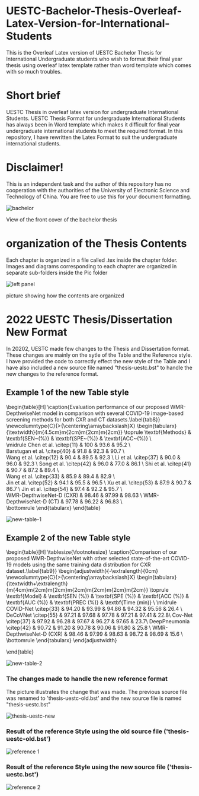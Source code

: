 # UESTC-Bachelor-Thesis-Overleaf-Latex-Version-for-International-Students
This is the Overleaf Latex version of UESTC Bachelor Thesis for International Undergraduate students who wish to format their final year thesis using overleaf latex template rather than word template which comes with so much troubles. 

# Short brief 
UESTC Thesis in overleaf latex version for undergraduate International Students. UESTC Thesis Format for undergraduate International Students has always been in Word template which makes it difficult for final year undergraduate international students to meet the required format. In this repository, I have rewritten the Latex Format to suit the undergraduate international students. 

# Disclaimer!  
This is an independent task and the author of this repository has no cooperation with the authorities of the University of Electronic Science and Technology of China. You are free to use this for your document formatting.


![bachelor](https://user-images.githubusercontent.com/63404097/150158084-39e12f63-4ca0-4236-9b00-c8e1b4361401.PNG)

View of the front cover of the bachelor thesis

# organization of the Thesis Contents
Each chapter is organized in a file called .tex inside the chapter folder.
Images and diagrams corresponding to each chapter are organized in separate sub-folders inside the Pic folder

![left panel](https://user-images.githubusercontent.com/63404097/150158245-5d5aa229-aa3f-4015-b2d0-d6ea7b1186cf.PNG)

picture showing how the contents are organized



# 2022 UESTC Thesis/Dissertation New Format

In 20202, UESTC made few changes to the Thesis and Dissertation format. These changes are mainly on the sytle of the Table and the Reference style.
I have provided the code to correctly effect the new style of the Table and I have also included a new source file named "thesis-uestc.bst" to handle the new changes to the reference format.  

## Example 1 of the new Table style

\begin{table}[H] 
\caption{Evaluation performance of our proposed WMR-DepthwiseNet model in comparison with several COVID-19 image-based screening methods for both CXR and CT datasets.\label{tab8}}
\newcolumntype{C}{>{\centering\arraybackslash}X}
\begin{tabularx}{\textwidth}{m{4.5cm}m{2cm}m{2cm}m{2cm}}
\toprule
    \textbf{Methods} & \textbf{SEN~(\%)}  &  \textbf{SPE~(\%)}      & \textbf{ACC~(\%)} \\  
\midrule
		 Chen et al. \citep{11} & 100 & 93.6 & 95.2      \\  
		 Barstugan et al. \citep{40} & 91.8 & 92.3 & 90.7  \\  
		 Wang et al. \citep{12} & 90.4 & 89.5 & 92.3      \\ 
		 Li et al. \citep{37} & 90.0 & 96.0 & 92.3       \\ 
		 Song et al. \citep{42} & 96.0 & 77.0 & 86.1    \\ 
		 Shi et al. \citep{41} & 90.7 & 87.2 & 89.4     \\  
		 Wang et al. \citep{33} & 85.9 & 89.4 & 82.9    \\  
		 Jin et al. \citep{52} & 94.1 & 95.5 & 96.5     \\ 
		 Xu et al. \citep{53} & 87.9 & 90.7 & 86.7     \\ 
		 Jin et al. \citep{54} & 97.4 & 92.2 & 95.7    \\  
		 WMR-DepthwiseNet-D (CXR) & 98.46 & 97.99 & 98.63 \\ 
		 WMR-DepthwiseNet-D (CT) & 97.78 & 96.22 & 96.83 \\  
\bottomrule
\end{tabularx}
\end{table}


![new-table-1](https://user-images.githubusercontent.com/63404097/159204327-f9fd8a20-a152-40f0-b959-d83c3a8f68f0.PNG)


## Example 2 of the new Table style

\begin{table}[H]
\tablesize{\footnotesize}
\caption{Comparison of our proposed WMR-DepthwiseNet with other selected state-of-the-art COVID-19 models using the same training data distribution for CXR dataset.\label{tab9}}
	\begin{adjustwidth}{-\extralength}{0cm}
		\newcolumntype{C}{>{\centering\arraybackslash}X}
		\begin{tabularx}{\textwidth+\extralength}{m{4cm}m{2cm}m{2cm}m{2cm}m{2cm}m{2cm}m{2cm}}
		\toprule
\textbf{Model} & \textbf{SEN (\%)} & \textbf{SPE (\%)} & \textbf{ACC (\%)} & \textbf{AUC (\%)} & \textbf{PREC (\%)} & \textbf{Time (min)} \\
\midrule		
COVID-Net \citep{33} &  94.20   & 93.99   & 94.86    & 94.32     & 95.56  & 26.4 \\ 
DeCoVNet  \citep{55} &  97.21  & 97.68   & 97.78    & 97.21    & 97.41    & 22.8\\ 
Cov-Net \citep{37} &  97.92   & 96.28   & 97.67    & 96.27     & 97.65    & 23.7\\
DeepPneumonia \citep{42} &  90.72   & 91.20   & 90.78    & 90.06     & 91.80  & 25.8 \\ 
 WMR-DepthwiseNet-D (CXR) & 98.46 & 97.99 & 98.63 & 98.72 & 98.69  & 15.6 \\   
			\bottomrule
		\end{tabularx}
	\end{adjustwidth}
	
\end{table}


![new-table-2](https://user-images.githubusercontent.com/63404097/159204439-5d8010b4-32cf-4d2e-b21e-5e0799b7be4f.PNG)


###  The changes made to handle the new reference format

The picture illustrates the change that was made. The previous source file was renamed to 'thesis-uestc-old.bst' and the new source file is named "thesis-uestc.bst"


![thesis-uestc-new](https://user-images.githubusercontent.com/63404097/159205952-c4a9817b-49b4-4ed7-9fed-743ddbd13f28.PNG)



### Result of the reference Style using the old source file ('thesis-uestc-old.bst')

![reference 1](https://user-images.githubusercontent.com/63404097/159206675-13c47afe-cbda-4bea-a7ee-00b7fe065d2a.PNG)



### Result of the reference Style using the new source file ('thesis-uestc.bst')

![reference 2](https://user-images.githubusercontent.com/63404097/159206239-6599d17a-39a3-48b9-806a-90a3a8b74dd3.PNG)




